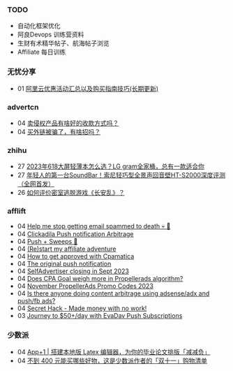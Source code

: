 ### TODO
-  自动化框架优化
-  阿良Devops 训练营资料
-  生财有术精华帖子、航海帖子浏览
-  Affiliate 每日训练

### 无忧分享
<!-- ruyo:START -->
-  01 [阿里云优惠活动汇总以及购买指南技巧&lpar;长期更新&rpar;](https://51.ruyo.net/18526.html)<!-- ruyo:END -->

### advertcn
<!-- advertcn:START -->
-  04 [卖侵权产品有啥好的收款方式吗？](https://www.advertcn.com/forum.php?mod=viewthread&tid=112808)
-  04 [买外链被骗了，有啥招吗？](https://www.advertcn.com/forum.php?mod=viewthread&tid=112807)<!-- advertcn:END -->

### zhihu
<!-- zhihu:START -->
-  27 [2023年618大屏轻薄本怎么选？LG gram全家桶，总有一款适合你](http://zhuanlan.zhihu.com/p/632641888?utm_campaign=rss&utm_medium=rss&utm_source=rss&utm_content=title)
-  27 [年轻人的第一台SoundBar！索尼轻巧型全景声回音壁HT-S2000深度评测（全网首发）](http://zhuanlan.zhihu.com/p/630990296?utm_campaign=rss&utm_medium=rss&utm_source=rss&utm_content=title)
-  26 [如何评价密室逃脱游戏《长安乱》？](http://www.zhihu.com/question/563950552/answer/3045961312?utm_campaign=rss&utm_medium=rss&utm_source=rss&utm_content=title)<!-- zhihu:END -->

### afflift
<!-- afflift:START -->
-  04 [Help me stop getting email spammed to death 💀 🙏](https://afflift.com/f/threads/help-me-stop-getting-email-spammed-to-death-%F0%9F%92%80-%F0%9F%99%8F.11932/)
-  04 [Clickadila Push notification Arbitrage](https://afflift.com/f/threads/clickadila-push-notification-arbitrage.11771/)
-  04 [Push + Sweeps 🚀](https://afflift.com/f/threads/push-sweeps-%F0%9F%9A%80.11919/)
-  04 [&lpar;Re&rpar;start my affiliate adventure](https://afflift.com/f/threads/re-start-my-affiliate-adventure.11887/)
-  04 [How to get approved with Cpamatica](https://afflift.com/f/threads/how-to-get-approved-with-cpamatica.11935/)
-  04 [The original push notification](https://afflift.com/f/threads/the-original-push-notification.11922/)
-  04 [SelfAdvertiser closing in Sept 2023](https://afflift.com/f/threads/selfadvertiser-closing-in-sept-2023.11544/)
-  04 [Does CPA Goal weigh more in Propellerads algorithm?](https://afflift.com/f/threads/does-cpa-goal-weigh-more-in-propellerads-algorithm.11929/)
-  04 [November PropellerAds Promo Codes 2023](https://afflift.com/f/threads/november-propellerads-promo-codes-2023.11924/)
-  04 [Is there anyone doing content arbitrage using adsense/adx and push/fb ads?](https://afflift.com/f/threads/is-there-anyone-doing-content-arbitrage-using-adsense-adx-and-push-fb-ads.11927/)
-  04 [Secret Hack - Made money with no work!](https://afflift.com/f/threads/secret-hack-made-money-with-no-work.11926/)
-  03 [Journey to $50+/day with EvaDav Push Subscriptions](https://afflift.com/f/threads/journey-to-50-day-with-evadav-push-subscriptions.11899/)<!-- afflift:END -->

### 少数派
<!-- sspai:START -->
-  04 [App+1 |  搭建本地版 Latex 编辑器，为你的毕业论文排版「减减负」](https://sspai.com/post/83982)
-  04 [不到 400 元能买哪些好物，这是少数派作者的「双十一」购物清单](https://sspai.com/post/83991)<!-- sspai:END -->
